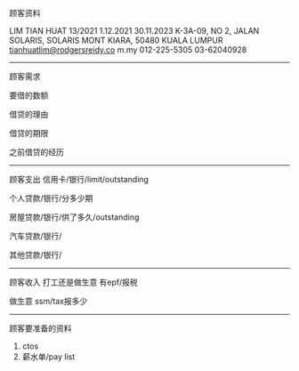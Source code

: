 顾客资料

LIM TIAN HUAT 13/2021 1.12.2021 30.11.2023 K-3A-09, NO 2, JALAN SOLARIS, SOLARIS MONT KIARA, 50480 KUALA LUMPUR tianhuatlim@rodgersreidy.co m.my 012-225-5305 03-62040928

-----------------
顾客需求


要借的数额

借贷的理由

借贷的期限

之前借贷的经历


--------------
顾客支出
信用卡/银行/limit/outstanding


个人贷款/银行/分多少期

房屋贷款/银行/供了多久/outstanding

汽车贷款/银行/


其他贷款/银行/

-----------
顾客收入
打工还是做生意
有epf/报税

做生意 ssm/tax报多少

-------
顾客要准备的资料
1. ctos
2. 薪水单/pay list




